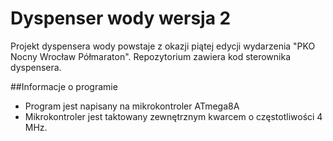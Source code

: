 # Dyspenser wody wersja 2
Projekt dyspensera wody powstaje z okazji piątej edycji wydarzenia "PKO Nocny Wrocław Półmaraton".
Repozytorium zawiera kod sterownika dyspensera.

##Informacje o programie
* Program jest napisany na mikrokontroler ATmega8A
* Mikrokontroler jest taktowany zewnętrznym kwarcem o częstotliwości 4 MHz.
